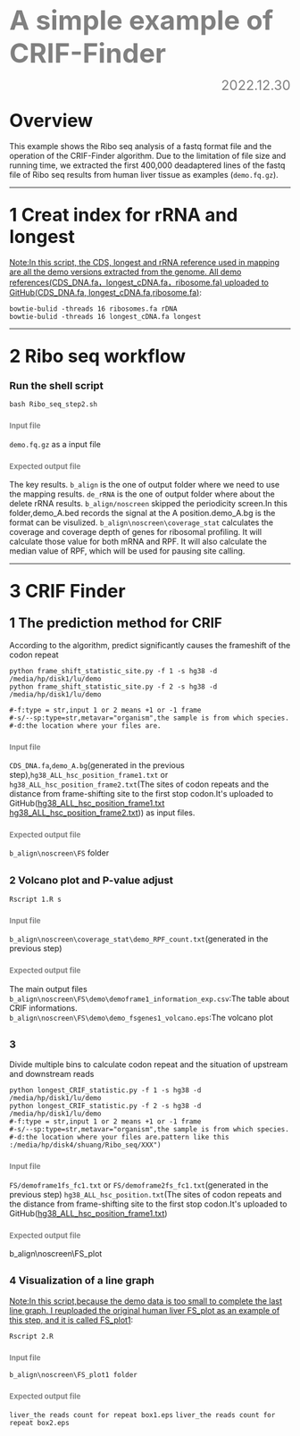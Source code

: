 **<font color="grey"><font size=100> A simple example of CRIF-Finder </font></font>**
<font size=5><font color="grey"><p align="right">2022.12.30</p></font></font>



##   <font size=6>Overview</font>
This example shows the Ribo seq analysis of a fastq format file and the operation of the CRIF-Finder algorithm. Due to the limitation of file size and running time, we extracted the first 400,000 deadaptered lines of the fastq file of Ribo seq results from human liver tissue as examples (`demo.fq.gz`).
***
## <font size =6>1 Creat index for rRNA and longest</font>
<u>Note:In this script, the CDS, longest and rRNA reference used in mapping are all the demo versions extracted from the genome. All demo references(CDS_DNA.fa，longest_cDNA.fa，ribosome.fa) uploaded to GitHub([CDS_DNA.fa](https://github.com/Lu-1023/CRIF_Finder/tree/main/demo/CDS_DNA.fa), [longest_cDNA.fa](https://github.com/Lu-1023/CRIF_Finder/tree/main/demo/longest_cDNA.fa),[ribosome.fa](https://github.com/Lu-1023/CRIF_Finder/tree/main/demo/ribosome.fa))</u>:
```shell
bowtie-bulid -threads 16 ribosomes.fa rDNA
bowtie-bulid -threads 16 longest_cDNA.fa longest
```
***

##   <font size=6>2 Ribo seq workflow</font>

###   <font size=4>Run the shell script</font>

```shell
bash Ribo_seq_step2.sh
```

###   <font size=2><font color="grey">Input file</font></font>
`demo.fq.gz` as a input file

###   <font size=2><font color="grey">Expected output file</font></font>
The key results.
`b_align` is the one of output folder where we need to use the mapping results.
`de_rRNA` is the one of output folder where about the  delete rRNA results.
`b_align/noscreen` skipped the periodicity screen.In this folder,demo_A.bed records the signal at the A position.demo_A.bg is the format can be visulized.
`b_align\noscreen\coverage_stat` calculates the coverage and coverage depth of genes for ribosomal profiling. It will calculate those value for both mRNA and RPF. It will also calculate the median value of RPF, which will be used for pausing site calling.

***
## <font size =6>3 CRIF Finder</font>

###  <font size=5>1 The prediction method for CRIF   </font>
 
According to the algorithm, predict significantly causes the frameshift of the codon repeat

```shell
python frame_shift_statistic_site.py -f 1 -s hg38 -d /media/hp/disk1/lu/demo
python frame_shift_statistic_site.py -f 2 -s hg38 -d /media/hp/disk1/lu/demo

#-f:type = str,input 1 or 2 means +1 or -1 frame
#-s/--sp:type=str,metavar="organism",the sample is from which species.
#-d:the location where your files are.
```
###   <font size=2><font color="grey">Input file</font></font>
`CDS_DNA.fa`,`demo_A.bg`(generated in the previous step),`hg38_ALL_hsc_position_frame1.txt` or `hg38_ALL_hsc_position_frame2.txt`(The sites of codon repeats and the distance from frame-shifting site to the first stop codon.It's uploaded  to GitHub([hg38_ALL_hsc_position_frame1.txt](https://github.com/Lu-1023/CRIF_Finder/tree/main/demo/b_align/noscreen/hg38_ALL_hsc_position_frame1.txt) [hg38_ALL_hsc_position_frame2.txt](https://github.com/Lu-1023/CRIF_Finder/tree/main/demo/b_align/noscreen/hg38_ALL_hsc_position_frame1.txt))) as input files.

###   <font size=2><font color="grey">Expected output file</font></font>

`b_align\noscreen\FS` folder
##  <font size=4>2  Volcano plot and P-value adjust</font>

```shell
Rscript 1.R s
```
###   <font size=2><font color="grey">Input file</font></font>
`b_align\noscreen\coverage_stat\demo_RPF_count.txt`(generated in the previous step)
###   <font size=2><font color="grey">Expected output file</font></font>
The main output files
`b_align\noscreen\FS\demo\demoframe1_information_exp.csv`:The table about CRIF informations.
`b_align\noscreen\FS\demo\demo_fsgenes1_volcano.eps`:The volcano plot


##  <font size=4>3    </font>
Divide multiple bins to calculate codon repeat and the situation of upstream and downstream reads

```shell
python longest_CRIF_statistic.py -f 1 -s hg38 -d /media/hp/disk1/lu/demo
python longest_CRIF_statistic.py -f 2 -s hg38 -d /media/hp/disk1/lu/demo
#-f:type = str,input 1 or 2 means +1 or -1 frame
#-s/--sp:type=str,metavar="organism",the sample is from which species.
#-d:the location where your files are.pattern like this :/media/hp/disk4/shuang/Ribo_seq/XXX") 
```
###   <font size=2><font color="grey">Input file</font></font>
`FS/demoframe1fs_fc1.txt` or `FS/demoframe2fs_fc1.txt`(generated in the previous step)
`hg38_ALL_hsc_position.txt`(The sites of codon repeats and the distance from frame-shifting site to the first stop codon.It's uploaded  to GitHub([hg38_ALL_hsc_position_frame1.txt](https://github.com/Lu-1023/CRIF_Finder/tree/main/demo/b_align/noscreen/hg38_ALL_hsc_position.txt))

###   <font size=2><font color="grey">Expected output file</font></font>
b_align\noscreen\FS_plot


##  <font size=4>4 Visualization of a line graph   </font>
<u>Note:In this script,because the demo data is too small to complete the last line graph. I reuploaded the original human liver FS_plot as an example of this step, and it is called FS_plot1</u>:

```shell
Rscript 2.R

```
###   <font size=2><font color="grey">Input file</font></font>
`b_align\noscreen\FS_plot1 folder`

###   <font size=2><font color="grey">Expected output file</font></font>
`liver_the reads count for repeat box1.eps`
`liver_the reads count for repeat box2.eps`


